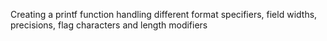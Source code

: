 Creating a printf function handling different format specifiers, field widths, precisions, flag characters and length modifiers
